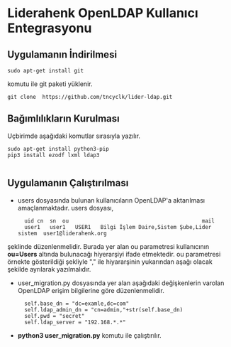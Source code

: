 # Liderahenk OpenLDAP Kullanıcı Entegrasyonu

## Uygulamanın İndirilmesi

````
sudo apt-get install git
````

komutu ile git paketi yüklenir.

````
git clone  https://github.com/tncyclk/lider-ldap.git
````
## Bağımlılıkların Kurulması

Uçbirimde aşağıdaki komutlar sırasıyla yazılır.

````
sudo apt-get install python3-pip
pip3 install ezodf lxml ldap3
 
````

## Uygulamanın Çalıştırılması
* users dosyasında bulunan kullanıcıların OpenLDAP'a aktarılması amaçlanmaktadır. users dosyası,


        uid	cn	sn	ou	                                        mail
        user1	user1	USER1	Bilgi İşlem Daire,Sistem Şube,Lider sistem	user1@liderahenk.org


şeklinde düzenlenmelidir. Burada yer alan ou parametresi kullanıcının **ou=Users** altında bulunacağı hiyerarşiyi ifade etmektedir. 
ou parametresi örnekte gösterildiği şekliyle "," ile hiyararşinin yukarından aşağı olacak şekilde ayrılarak yazılmalıdır.
* user_migration.py dosyasında yer alan aşağıdaki değişkenlerin varolan OpenLDAP erişim bilgilerine göre düzenlenmelidir.
 


        self.base_dn = "dc=examle,dc=com"
        self.ldap_admin_dn = "cn=admin,"+str(self.base_dn)
        self.pwd = "secret"
        self.ldap_server = "192.168.*.*"
        
* **python3 user_migration.py**  komutu ile çalıştırılır.
